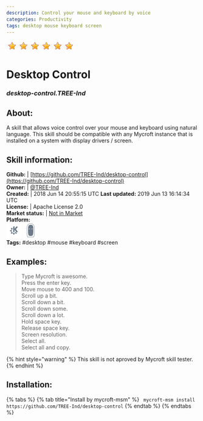 ```yaml
--- 
description: Control your mouse and keyboard by voice
categories: Productivity   
tags: desktop mouse keyboard screen   
---
```


![](../.gitbook/assets/star.png)![](../.gitbook/assets/star.png)![](../.gitbook/assets/star.png)![](../.gitbook/assets/star.png)![](../.gitbook/assets/star.png)![](../.gitbook/assets/star.png)  
# Desktop Control  
### _desktop-control.TREE-Ind_  
## About:  
A skill that allows voice control over your mouse and keyboard using natural language.  This skill should be compatible with any Mycroft instance that is installed on a system with display drivers / screen.

## Skill information:  
**Github:** | [https://github.com/TREE-Ind/desktop-control](https://github.com/TREE-Ind/desktop-control)  
**Owner:** | [@TREE-Ind](https://github.com/TREE-Ind)  
**Created:** | 2018 Jun 14 20:55:15 UTC  **Last updated:** 2019 Jun 13 16:14:34 UTC  
**License:** | Apache License 2.0  
**Market status:** | [Not in Market](https://market.mycroft.ai/skill/)  
**Platform:**  
 ![](../.gitbook/assets/kde.png)  ![](../.gitbook/assets/mark-2-icon.png)   
**Tags:** \#desktop \#mouse \#keyboard \#screen   
## Examples:  
> Type Mycroft is awesome.  
> Press the enter key.  
> Move mouse to 400 and 100.  
> Scroll up a bit.  
> Scroll down a bit.  
> Scroll down some.  
> Scroll down a lot.  
> Hold space key.  
> Release space key.  
> Screen resolution.  
> Select all.  
> Select all and copy.  
  
{% hint style="warning" %}
This skill is not aproved by Mycroft skill tester.
{% endhint %}
    
## Installation:  
{% tabs %}
{% tab title="Install by mycroft-msm" %}
``` mycroft-msm install https://github.com/TREE-Ind/desktop-control```
{% endtab %}
  {% endtabs %}
  